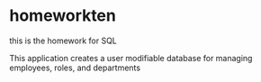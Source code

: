 # homeworkten
this is the homework for SQL


This application creates a user modifiable database for managing employees, roles, and departments
